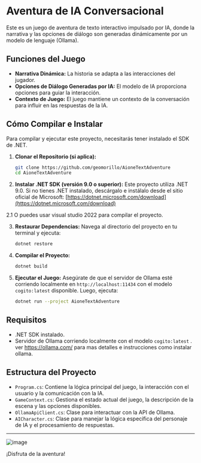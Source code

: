 # Aventura de IA Conversacional

Este es un juego de aventura de texto interactivo impulsado por IA, donde la narrativa y las opciones de diálogo son generadas dinámicamente por un modelo de lenguaje (Ollama).

## Funciones del Juego

- **Narrativa Dinámica:** La historia se adapta a las interacciones del jugador.
- **Opciones de Diálogo Generadas por IA:** El modelo de IA proporciona opciones para guiar la interacción.
- **Contexto de Juego:** El juego mantiene un contexto de la conversación para influir en las respuestas de la IA.

## Cómo Compilar e Instalar

Para compilar y ejecutar este proyecto, necesitarás tener instalado el SDK de .NET.

1. **Clonar el Repositorio (si aplica):**
   ```bash
   git clone https://github.com/geomorillo/AioneTextAdventure
   cd AioneTextAdventure
   ```

2. **Instalar .NET SDK (versión 9.0 o superior):**
   Este proyecto utiliza .NET 9.0. Si no tienes .NET instalado, descárgalo e instálalo desde el sitio oficial de Microsoft: [https://dotnet.microsoft.com/download](https://dotnet.microsoft.com/download)
   
2.1 O puedes usar visual studio 2022 para compilar el proyecto.

3. **Restaurar Dependencias:**
   Navega al directorio del proyecto en tu terminal y ejecuta:
   ```bash
   dotnet restore
   ```

4. **Compilar el Proyecto:**
   ```bash
   dotnet build
   ```

5. **Ejecutar el Juego:**
   Asegúrate de que el servidor de Ollama esté corriendo localmente en `http://localhost:11434` con el modelo `cogito:latest` disponible. Luego, ejecuta:
   ```bash
   dotnet run --project AioneTextAdventure
   ```

## Requisitos

- .NET SDK instalado.
- Servidor de Ollama corriendo localmente con el modelo `cogito:latest` .
ver https://ollama.com/ para mas detalles e instrucciones como instalar ollama.

## Estructura del Proyecto

- `Program.cs`: Contiene la lógica principal del juego, la interacción con el usuario y la comunicación con la IA.
- `GameContext.cs`: Gestiona el estado actual del juego, la descripción de la escena y las opciones disponibles.
- `OllamaApiClient.cs`: Clase para interactuar con la API de Ollama.
- `AICharacter.cs`: Clase para manejar la lógica específica del personaje de IA y el procesamiento de respuestas.

---

![image](https://github.com/user-attachments/assets/afbc7580-675a-47cc-a284-738dc3b0bed7)

¡Disfruta de la aventura!
